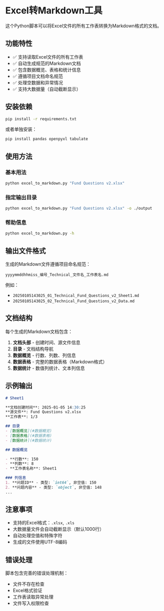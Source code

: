 # Excel转Markdown工具

这个Python脚本可以将Excel文件的所有工作表转换为Markdown格式的文档。

## 功能特性

- ✅ 支持读取Excel文件的所有工作表
- ✅ 自动生成规范的Markdown文档
- ✅ 包含数据概览、表格和统计信息
- ✅ 遵循项目文档命名规范
- ✅ 处理空数据和异常情况
- ✅ 支持大数据量（自动截断显示）

## 安装依赖

```bash
pip install -r requirements.txt
```

或者单独安装：

```bash
pip install pandas openpyxl tabulate
```

## 使用方法

### 基本用法

```bash
python excel_to_markdown.py "Fund Questions v2.xlsx"
```

### 指定输出目录

```bash
python excel_to_markdown.py "Fund Questions v2.xlsx" -o ./output
```

### 帮助信息

```bash
python excel_to_markdown.py -h
```

## 输出文件格式

生成的Markdown文件遵循项目命名规范：

```
yyyymmddhhmiss_编号_Technical_文件名_工作表名.md
```

例如：
- `20250105143025_01_Technical_Fund_Questions_v2_Sheet1.md`
- `20250105143025_02_Technical_Fund_Questions_v2_Data.md`

## 文档结构

每个生成的Markdown文档包含：

1. **文档头部** - 创建时间、源文件信息
2. **目录** - 文档结构导航
3. **数据概览** - 行数、列数、列信息
4. **数据表格** - 完整的数据表格（Markdown格式）
5. **数据统计** - 数值列统计、文本列信息

## 示例输出

```markdown
# Sheet1

**文档创建时间**: 2025-01-05 14:30:25  
**源文件**: Fund Questions v2.xlsx  
**工作表**: 1/3

## 目录
- [数据概览](#数据概览)
- [数据表格](#数据表格)
- [数据统计](#数据统计)

## 数据概览

- **行数**: 150
- **列数**: 8
- **工作表名称**: Sheet1

### 列信息
1. **问题ID** - 类型: `int64`, 非空值: 150
2. **问题内容** - 类型: `object`, 非空值: 148
...
```

## 注意事项

- 支持的Excel格式：`.xlsx`, `.xls`
- 大数据量文件会自动截断显示（默认1000行）
- 自动处理空值和特殊字符
- 生成的文件使用UTF-8编码

## 错误处理

脚本包含完善的错误处理机制：
- 文件不存在检查
- Excel格式验证
- 工作表读取异常处理
- 文件写入权限检查
